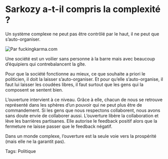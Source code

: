 # Sarkozy a-t-il compris la complexité ?

Un système complexe ne peut pas être contrôlé par le haut, il ne peut que s’auto-organiser.

![Par fuckingkarma.com](http://blog.tcrouzet.comhttps://tcrouzet.com/images_tc/200707fucksarko.jpg)

Une société est un voilier sans personne à la barre mais avec beaucoup d’équipiers qui contrebalancent la gîte.

Pour que la société fonctionne au mieux, ce que souhaite a priori le politicien, il doit la laisser s’auto-organiser. Et pour qu’elle s’auto-organise, il faut lui laisser les coudées libres, il faut surtout que les gens qui la composent se sentent bien.

L’ouverture intervient à ce niveau. Grâce à elle, chacun de nous se retrouve représenté dans les sphères d’un pouvoir qui ne peut plus être de commandement. Si les gens que nous respectons collaborent, nous avons sans doute envie de collaborer aussi. L’ouverture libère la collaboration et lève les barrières partisanes. Elle autorise le feedback positif alors que la fermeture ne laisse passer que le feedback négatif.

Dans un monde complexe, l’ouverture est la seule voie vers la prospérité (mais elle ne la garantit pas).

Tags: Politique